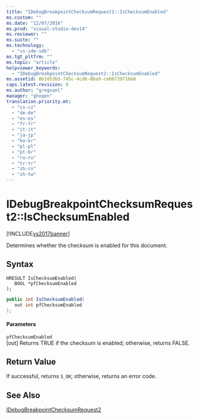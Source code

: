 ```yaml
---
title: "IDebugBreakpointChecksumRequest2::IsChecksumEnabled"
ms.custom: ""
ms.date: "12/07/2016"
ms.prod: "visual-studio-dev14"
ms.reviewer: ""
ms.suite: ""
ms.technology: 
  - "vs-ide-sdk"
ms.tgt_pltfrm: ""
ms.topic: "article"
helpviewer_keywords: 
  - "IDebugBreakpointChecksumRequest2::IsChecksumEnabled"
ms.assetid: 8b1853b5-745c-4cd6-88a9-ce0673971bb0
caps.latest.revision: 9
ms.author: "gregvanl"
manager: "ghogen"
translation.priority.mt: 
  - "cs-cz"
  - "de-de"
  - "es-es"
  - "fr-fr"
  - "it-it"
  - "ja-jp"
  - "ko-kr"
  - "pl-pl"
  - "pt-br"
  - "ru-ru"
  - "tr-tr"
  - "zh-cn"
  - "zh-tw"
---
```

# IDebugBreakpointChecksumRequest2::IsChecksumEnabled
[!INCLUDE[vs2017banner](../../../code-quality/includes/vs2017banner.md)]

Determines whether the checksum is enabled for this document.  
  
## Syntax  
  
```cpp#  
HRESULT IsChecksumEnabled(   
   BOOL *pfChecksumEnabled  
);  
```  
  
```c#  
public int IsChecksumEnabled(   
   out int pfChecksumEnabled  
);  
```  
  
#### Parameters  
 `pfChecksumEnabled`  
 [out] Returns TRUE if the checksum is enabled; otherwise, returns FALSE.  
  
## Return Value  
 If successful, returns `S_OK`; otherwise, returns an error code.  
  
## See Also  
 [IDebugBreakpointChecksumRequest2](../../../extensibility/debugger/reference/idebugbreakpointchecksumrequest2.md)